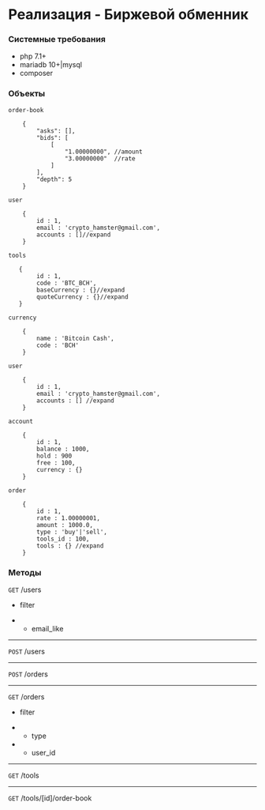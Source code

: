 # Реализация - Биржевой обменник

### Системные требования

* php 7.1+
* mariadb 10+|mysql
* composer

### Объекты

`order-book`

```
    {
        "asks": [],
        "bids": [
            [
                "1.00000000", //amount
                "3.00000000"  //rate
            ]
        ],
        "depth": 5
    }
```

`user`

```
    {
        id : 1,
        email : 'crypto_hamster@gmail.com',
        accounts : []//expand
    }
```

`tools`

```
   {
        id : 1,
        code : 'BTC_BCH',
        baseCurrency : {}//expand
        quoteCurrency : {}//expand
   } 
```

`currency`

```
    {
        name : 'Bitcoin Cash',
        code : 'BCH'
    }
```

`user`

```
    {
        id : 1,
        email : 'crypto_hamster@gmail.com',
        accounts : [] //expand
    }
```

`account`
```
    {
        id : 1,
        balance : 1000,
        hold : 900
        free : 100,
        currency : {} 
    }
```

`order`

```
    {
        id : 1,
        rate : 1.00000001,
        amount : 1000.0,
        type : 'buy'|'sell',
        tools_id : 100,
        tools : {} //expand
    }
````

### Методы

`GET` /users
* filter

* * email_like
 
--- 
 
`POST` /users

---

`POST` /orders

---

`GET` /orders
* filter

* * type

* * user_id

---

`GET` /tools

---

`GET` /tools/[id]/order-book



